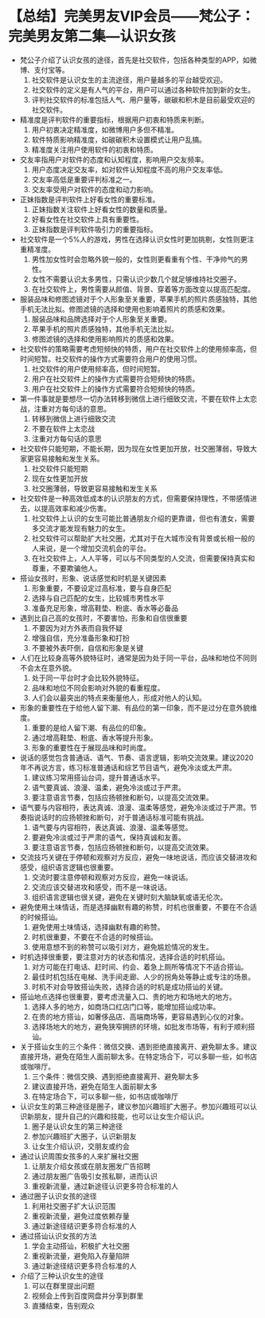 # 【总结】完美男友VIP会员——梵公子：完美男友第二集—认识女孩

-   梵公子介绍了认识女孩的途径，首先是社交软件，包括各种类型的APP，如微博、支付宝等。
    1.  社交软件是认识女生的主流途径，用户量越多的平台越受欢迎。
    2.  社交软件的定义是有人气的平台，用户可以通过各种软件加到新的女生。
    3.  评判社交软件的标准包括人气、用户量等，碳碳和积木是目前最受欢迎的社交软件。
-   精准度是评判软件的重要指标，根据用户初衷和特质来判断。
    1.  用户初衷决定精准度，如微博用户多但不精准。
    2.  软件特质影响精准度，如碳碳积木设置模式让用户乱搞。
    3.  精准度关注用户使用软件的初衷和特质。
-   交友率指用户对软件的态度和认知程度，影响用户交友频率。
    1.  用户态度决定交友率，如对软件认知程度不高的用户交友率低。
    2.  交友率高低是重要评判标准之一。
    3.  交友率受用户对软件的态度和动力影响。
-   正妹指数是评判软件上好看女性的重要标准。
    1.  正妹指数关注软件上好看女性的数量和质量。
    2.  好看女性在社交软件上具有重要性。
    3.  正妹指数是评判软件吸引力的重要指标。
-   社交软件是一个5%人的游戏，男性在选择认识女性时更加挑剔，女性则更注重精准度。
    1.  男性加女性时会忽略外貌一般的，女性则更看重有个性、干净帅气的男性。
    2.  女性不需要认识太多男性，只需认识少数几个就足够维持社交圈子。
    3.  在社交软件上，男性需要从颜值、背景、穿着等方面改变以提高匹配度。
-   服装品味和修图滤镜对于个人形象至关重要，苹果手机的照片质感独特，其他手机无法比拟。修图滤镜的选择和使用也影响着照片的质感和效果。
    1.  服装品味和品牌选择对于个人形象至关重要。
    2.  苹果手机的照片质感独特，其他手机无法比拟。
    3.  修图滤镜的选择和使用影响照片的质感和效果。
-   社交软件的策略需要考虑短频快的特质，用户在社交软件上的使用频率高，但时间短暂。社交软件的操作方式需要符合用户的使用习惯。
    1.  社交软件的用户使用频率高，但时间短暂。
    2.  用户在社交软件上的操作方式需要符合短频快的特质。
    3.  用户在社交软件上的操作方式需要符合短频快的特质。
-   第一件事就是要想尽一切办法转移到微信上进行细致交流，不要在软件上太恋战，注重对方每句话的意思。
    1.  转移到微信上进行细致交流
    2.  不要在软件上太恋战
    3.  注重对方每句话的意思
-   社交软件只能短期，不能长期，因为现在女性更加开放，社交圈薄弱，导致大家更容易接触和发生关系。
    1.  社交软件只能短期
    2.  现在女性更加开放
    3.  社交圈薄弱，导致更容易接触和发生关系
-   社交软件是一种高效低成本的认识朋友的方式，但需要保持理性，不带感情进去，以提高效率和减少伤害。
    1.  社交软件上认识的女生可能比普通朋友介绍的更靠谱，但也有渣女，需要多交流才能发现有魅力的女生。
    2.  社交软件可以帮助扩大社交圈，尤其对于在大城市没有背景或长相一般的人来说，是一个增加交流机会的平台。
    3.  在社交软件上，人人平等，可以与不同类型的人交流，但需要保持真实和尊重，不要欺骗他人。
-   搭讪女孩时，形象、说话感觉和时机是关键因素
    1.  形象重要，不要设定过高标准，要与自身匹配
    2.  选择与自己匹配的女生，比较城市男性水平
    3.  准备充足形象，增高鞋垫、粉底、香水等必备品
-   遇到比自己高的女孩时，不要害怕，形象和自信很重要
    1.  不要因为对方外表而自我怀疑
    2.  增强自信，充分准备形象和打扮
    3.  不要被外表吓倒，自信和形象是关键
-   人们在比较身高等外貌特征时，通常是因为处于同一平台，品味和地位不同则不会太在意外貌。
    1.  处于同一平台时才会比较外貌特征。
    2.  品味和地位不同会影响对外貌的看重程度。
    3.  人们会以最突出的特点来衡量他人，形成对他人的认知。
-   形象的重要性在于给他人留下潮、有品位的第一印象，而不是过分在意外貌维度。
    1.  重要的是给人留下潮、有品位的印象。
    2.  通过增高鞋垫、粉底、香水等提升形象。
    3.  形象的重要性在于展现品味和时尚度。
-   说话的感觉包含普通话、语气、节奏、语言逻辑，影响交流效果。建议2020年不再说方言，练习标准普通话和综艺节目语气，避免冷淡或太严肃。
    1.  建议练习常用搭讪台词，提升普通话水平。
    2.  语气要真诚、浪漫、温柔，避免冷淡或过于严肃。
    3.  要注意语言节奏，包括应扬顿挫和断句，以提高交流效果。
-   语气要与内容相符，表达真诚、浪漫、温柔等感觉，避免冷淡或过于严肃。节奏指说话时的应扬顿挫和断句，对于普通话标准可能有挑战。
    1.  语气要与内容相符，表达真诚、浪漫、温柔等感觉。
    2.  要避免冷淡或过于严肃的语气，保持真诚和友善。
    3.  要注意语言节奏，包括应扬顿挫和断句，以提高交流效果。
-   交流技巧关键在于停顿和观察对方反应，避免一味地说话，而应该交替进攻和感受，组织语言逻辑也很重要。
    1.  交流时要注意停顿和观察对方反应，避免一味说话。
    2.  交流应该交替进攻和感受，而不是一味说话。
    3.  组织语言逻辑也很关键，避免在关键时刻大脑缺氧或语无伦次。
-   避免使用土味情话，而是选择幽默有趣的称赞，时机也很重要，不要在不合适的时候搭讪。
    1.  避免使用土味情话，选择幽默有趣的称赞。
    2.  时机很重要，不要在不合适的时候搭讪。
    3.  使用意想不到的称赞可以吸引对方，避免尴尬情况的发生。
-   时机选择很重要，要注意对方的状态和情况，选择合适的时机搭讪。
    1.  对方可能在打电话、赶时间、约会、着急上厕所等情况下不适合搭讪。
    2.  最佳时机包括在电梯、洗手间走廊、人少的拐角处等静止或专注的场景。
    3.  时机不对会导致搭讪失败，选择合适的时机是成功搭讪的关键。
-   搭讪地点选择也很重要，要考虑流量入口、贵的地方和场地大的地方。
    1.  选择人多的地方，如商场口红店门口等，能增加搭讪成功率。
    2.  在贵的地方搭讪，如奢侈品店、高端商场等，更容易遇到心仪的对象。
    3.  选择场地大的地方，避免狭窄拥挤的环境，如批发市场等，有利于顺利搭讪。
-   关于搭讪女生的三个条件：微信交换、遇到拒绝直接离开、避免聊太多。建议直接开场，避免在陌生人面前聊太多。在特定场合下，可以多聊一些，如书店或咖啡厅。
    1.  三个条件：微信交换、遇到拒绝直接离开、避免聊太多
    2.  建议直接开场，避免在陌生人面前聊太多
    3.  在特定场合下，可以多聊一些，如书店或咖啡厅
-   认识女生的第三种途径是圈子，建议参加兴趣班扩大圈子。参加兴趣班可以认识新朋友，提升自己的兴趣和技能，也可以让女生介绍认识。
    1.  圈子是认识女生的第三种途径
    2.  参加兴趣班扩大圈子，认识新朋友
    3.  让女生介绍认识，交朋友或约会
-   通过认识周围女孩多的人来扩展社交圈
    1.  让朋友介绍女孩或在朋友圈发广告招聘
    2.  通过朋友圈广告吸引女孩私聊，进而认识
    3.  重视新流量，通过新途径认识更多符合标准的人
-   通过圈子认识女孩的途径
    1.  利用社交圈子扩大认识范围
    2.  重视新流量，避免过度依赖存量
    3.  通过新途径结识更多符合标准的人
-   通过搭讪认识女孩的方法
    1.  学会主动搭讪，积极扩大社交圈
    2.  重视新流量，避免陷入存量陷阱
    3.  通过新途径结识更多符合标准的人
-   介绍了三种认识女生的途径
    1.  可以在群里提出问题
    2.  视频会上传到百度网盘并分享到群里
    3.  直播结束，告别观众